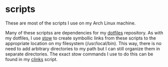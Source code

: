 # scripts
These are most of the scripts I use on my Arch Linux machine.

Many of these scriptss are dependencies for my [dotfiles](https://github.com/bbugyi200/dotfiles) repository. As with my dotfiles, I use [stow](https://www.gnu.org/software/stow/manual/stow.html) to create symbollic links from these scripts to the appropriate location on my filesystem (/usr/local/bin). This way, there is no need to add arbitrary directories to my path but I can still organize them in separate directories. The exact stow commands I use to do this can be found in my [clinks](config/clinks) script.
